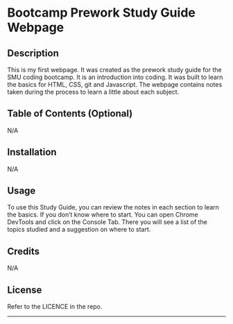 # Bootcamp Prework Study Guide Webpage

## Description

This is my first webpage. It was created as the prework study guide for the SMU coding bootcamp. It is an introduction into coding. It was built to learn the basics for HTML, CSS, git and Javascript. The webpage contains notes taken during the process to learn a little about each subject.

## Table of Contents (Optional)

N/A

## Installation

N/A

## Usage

To use this Study Guide, you can review the notes in each section to learn the basics. If you don’t know where to start. You can open Chrome DevTools and click on the Console Tab. There you will see a list of the topics studied and a suggestion on where to start.

## Credits

N/A

## License

Refer to the LICENCE in the repo.

---
